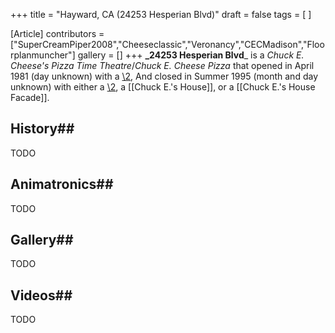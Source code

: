 +++
title = "Hayward, CA (24253 Hesperian Blvd)"
draft = false
tags = [ ]

[Article]
contributors = ["SuperCreamPiper2008","Cheeseclassic","Veronancy","CECMadison","Floorplanmuncher"]
gallery = []
+++
**_24253 Hesperian Blvd**_ is a _Chuck E. Cheese's Pizza Time Theatre_/_Chuck E. Cheese Pizza_ that opened in April 1981 (day unknown) with a [\2](\1), And closed in Summer 1995 (month and day unknown) with either a [\2](\1), a [[Chuck E.'s House]], or a [[Chuck E.'s House Facade]].

## History## 
TODO


## Animatronics## 
TODO




## Gallery## 
TODO

## Videos## 
TODO